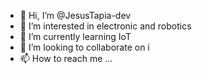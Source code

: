 - 👋 Hi, I’m @JesusTapia-dev
- 👀 I’m interested in electronic and robotics
- 🌱 I’m currently learning IoT
- 💞️ I’m looking to collaborate on i
- 📫 How to reach me ...

<!---
JesusTapia-dev/JesusTapia-dev is a ✨ special ✨ repository because its `README.md` (this file) appears on your GitHub profile.
You can click the Preview link to take a look at your changes.
--->
